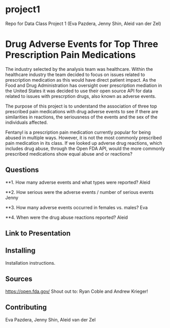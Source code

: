 # project1
Repo for Data Class Project 1 (Eva Pazdera, Jenny Shin, Aleid van der Zel)

# Drug Adverse Events for Top Three Prescription Pain Medications
 
The industry selected by the analysis team was healthcare. Within the healthcare industry the team decided to focus on issues related to prescription medication as this would have direct patient impact. As the Food and Drug Administration has oversight over prescription mediation in the United States it was decided to use their open source API for data related to issues with prescrption drugs, also known as adverse events.

The purpose of this project is to understand the association of three top prescribed pain medications with drug adverse events to see if there are similarities in reactions, the seriousness of the events and the sex of the individuals affected. 

Fentanyl is a prescription pain medication currently popular for being abused in multiple ways. However, it is not the most commonly prescribed pain medication in its class. If we looked up adverse drug reactions, which includes drug abuse, through the Open FDA API, would the more commonly prescribed medications show equal abuse and or reactions?

## Questions
**1. How many adverse events and what types were reported?
Aleid

**2. How serious were the adverse events / number of serious events
Jenny

**3. How many adverse events occurred in females vs. males?
Eva

**4. When were the drug abuse reactions reported?
Aleid

## Link to Presentation


## Installing
Installation instructions.

## Sources
https://open.fda.gov/
Shout out to: Ryan Coble and Andrew Krieger!

## Contributing
Eva Pazdera, Jenny Shin, Aleid van der Zel
